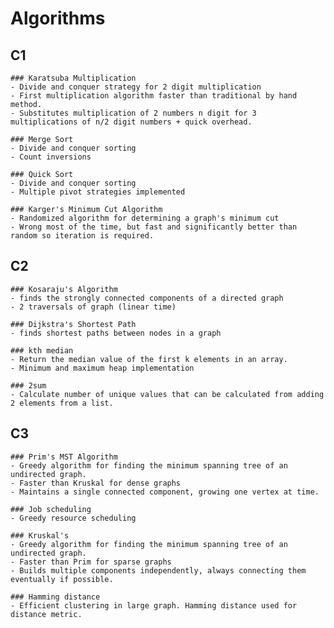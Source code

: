 ﻿
# Algorithms

## C1

	### Karatsuba Multiplication
	- Divide and conquer strategy for 2 digit multiplication
	- First multiplication algorithm faster than traditional by hand method.
	- Substitutes multiplication of 2 numbers n digit for 3 multiplications of n/2 digit numbers + quick overhead.

	### Merge Sort
	- Divide and conquer sorting
	- Count inversions

	### Quick Sort
	- Divide and conquer sorting
	- Multiple pivot strategies implemented

	### Karger's Minimum Cut Algorithm
	- Randomized algorithm for determining a graph's minimum cut
	- Wrong most of the time, but fast and significantly better than random so iteration is required.


## C2

	### Kosaraju's Algorithm
	- finds the strongly connected components of a directed graph
	- 2 traversals of graph (linear time)
	
	### Dijkstra's Shortest Path
	- finds shortest paths between nodes in a graph
	
	### kth median
	- Return the median value of the first k elements in an array.
	- Minimum and maximum heap implementation
	
	### 2sum
	- Calculate number of unique values that can be calculated from adding 2 elements from a list.

## C3 

	### Prim's MST Algorithm
	- Greedy algorithm for finding the minimum spanning tree of an undirected graph.
	- Faster than Kruskal for dense graphs
	- Maintains a single connected component, growing one vertex at time.
	
	### Job scheduling
	- Greedy resource scheduling
	
	### Kruskal's 
	- Greedy algorithm for finding the minimum spanning tree of an undirected graph.
	- Faster than Prim for sparse graphs
	- Builds multiple components independently, always connecting them eventually if possible.
	
	### Hamming distance
	- Efficient clustering in large graph. Hamming distance used for distance metric.

